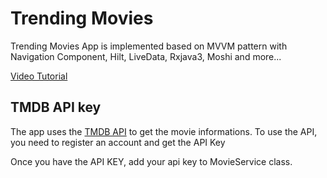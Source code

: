 Trending Movies
=================

Trending Movies App is implemented based on MVVM pattern with Navigation Component, Hilt, LiveData, Rxjava3, Moshi and more...

[Video Tutorial](https://www.youtube.com/playlist?list=PLZRX7e0nb2a-wBrVjs73OCXlrEEwh0BtN)

TMDB API key
---------------
The app uses the [TMDB API](https://www.themoviedb.org/) to get the movie informations. To use the API,
you need to register an account and get the API Key

Once you have the API KEY, add your api key to MovieService class.
